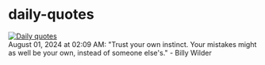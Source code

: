 # daily-quotes
[![Daily quotes](https://github.com/ceepu8/daily-quotes/actions/workflows/daily-quote.yml/badge.svg)](https://github.com/ceepu8/daily-quotes/actions/workflows/daily-quote.yml)<br/>
August 01, 2024 at 02:09 AM: "Trust your own instinct. Your mistakes might as well be your own, instead of someone else's." - Billy Wilder
